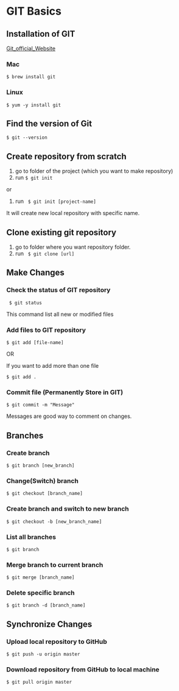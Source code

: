 # GIT Basics

## Installation of GIT

[Git_official_Website](https://git-scm.com/downloads)

### Mac
``
$ brew install git 
``

### Linux
``
$ yum -y install git
``

## Find the version of Git
``
$ git --version
``

## Create repository from scratch

1. go to folder of the project (which you want to make repository)
2. run  `` $ git init ``

or

1. run `` $ git init [project-name]``

It will create new local repository with specific name.

## Clone existing git repository

1. go to folder where you want repository folder.
2. run `` $ git clone [url]``

## Make Changes


### Check the status of GIT repository
`` 
$ git status
``

This command list all new or modified files

### Add files to GIT repository
``
$ git add [file-name]
``

OR

If you want to add more than one file

``
$ git add .
``

### Commit file (Permanently Store in GIT)
``
$ git commit -m "Message"
``

Messages are good way to comment on changes.

## Branches

### Create branch
``
$ git branch [new_branch]
``

### Change(Switch) branch
``
$ git checkout [branch_name]
``

### Create branch and switch to new branch
``
$ git checkout -b [new_branch_name]
``

### List all branches
``
$ git branch
``

### Merge branch to current branch
``
$ git merge [branch_name]
``

### Delete specific branch
``
$ git branch -d [branch_name]
``

## Synchronize Changes

### Upload local repository to GitHub
``
$ git push -u origin master
``

### Download repository from GitHub to local machine
``
$ git pull origin master
``
